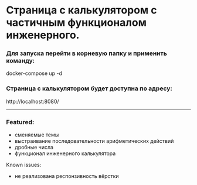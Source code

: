 # Страница с калькулятором с частичным функционалом инженерного.


### Для запуска перейти в корневую папку и применить команду:

  docker-compose up -d
  
### Страница с калькулятором будет доступна по адресу: 
  http://localhost:8080/
  
---
### Featured:
- сменяемые темы
- выстраивание последовательности арифметических действий
- дробные числа
- функционал инженерного калькулятора


Known issues: 
-   не реализована респонзивность вёрстки
  
